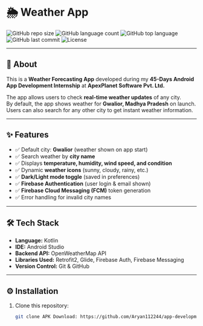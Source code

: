 # 🌦️ Weather App

![GitHub repo size](https://img.shields.io/github/repo-size/Aryan112244/app-development-day1?style=for-the-badge) 
![GitHub language count](https://img.shields.io/github/languages/count/Aryan112244/app-development-day1?style=for-the-badge)
![GitHub top language](https://img.shields.io/github/languages/top/Aryan112244/app-development-day1?style=for-the-badge)
![GitHub last commit](https://img.shields.io/github/last-commit/Aryan112244/app-development-day1?style=for-the-badge)
![License](https://img.shields.io/github/license/Aryan112244/app-development-day1?style=for-the-badge)


---

## 📖 About
This is a **Weather Forecasting App** developed during my **45-Days Android App Development Internship** at **ApexPlanet Software Pvt. Ltd.**  

The app allows users to check **real-time weather updates** of any city.  
By default, the app shows weather for **Gwalior, Madhya Pradesh** on launch.  
Users can also search for any other city to get instant weather information.  

---

## ✨ Features
- ✅ Default city: **Gwalior** (weather shown on app start)  
- ✅ Search weather by **city name**  
- ✅ Displays **temperature, humidity, wind speed, and condition**  
- ✅ Dynamic **weather icons** (sunny, cloudy, rainy, etc.)  
- ✅ **Dark/Light mode toggle** (saved in preferences)  
- ✅ **Firebase Authentication** (user login & email shown)  
- ✅ **Firebase Cloud Messaging (FCM)** token generation  
- ✅ Error handling for invalid city names  

---

## 🛠️ Tech Stack
- **Language:** Kotlin  
- **IDE:** Android Studio  
- **Backend API:** OpenWeatherMap API  
- **Libraries Used:** Retrofit2, Glide, Firebase Auth, Firebase Messaging  
- **Version Control:** Git & GitHub  

---

## ⚙️ Installation
1. Clone this repository:  
   ```bash
   git clone APK Download: https://github.com/Aryan112244/app-development-day1/releases/download/v1.0.0/app-release.apk

  
